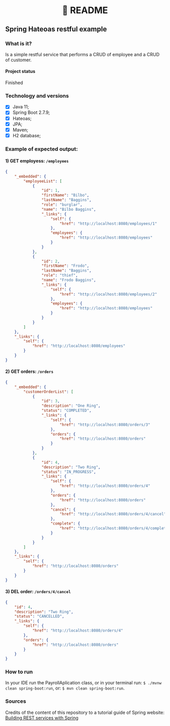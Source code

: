 <h1 align="center">
📄 README
</h1>

## Spring Hateoas restful example

### What is it?
Is a simple restful service that performs a CRUD of employee and a CRUD of customer.

#### Project status
Finished

### Technology and versions
- [x] Java 11;
- [x] Spring Boot 2.7.9;
- [x] Hateoas;
- [x] JPA;
- [x] Maven;
- [x] H2 database;

### Example of expected output:

#### 1) GET employess: `/employees`

```json
{
    "_embedded": {
        "employeeList": [
            {
                "id": 1,
                "firstName": "Bilbo",
                "lastName": "Baggins",
                "role": "burglar",
                "name": "Bilbo Baggins",
                "_links": {
                    "self": {
                        "href": "http://localhost:8080/employees/1"
                    },
                    "employees": {
                        "href": "http://localhost:8080/employees"
                    }
                }
            },
            {
                "id": 2,
                "firstName": "Frodo",
                "lastName": "Baggins",
                "role": "thief",
                "name": "Frodo Baggins",
                "_links": {
                    "self": {
                        "href": "http://localhost:8080/employees/2"
                    },
                    "employees": {
                        "href": "http://localhost:8080/employees"
                    }
                }
            }
        ]
    },
    "_links": {
        "self": {
            "href": "http://localhost:8080/employees"
        }
    }
}
```
#### 2) GET orders: `/orders`

```json
{
    "_embedded": {
        "customerOrderList": [
            {
                "id": 3,
                "description": "One Ring",
                "status": "COMPLETED",
                "_links": {
                    "self": {
                        "href": "http://localhost:8080/orders/3"
                    },
                    "orders": {
                        "href": "http://localhost:8080/orders"
                    }
                }
            },
            {
                "id": 4,
                "description": "Two Ring",
                "status": "IN_PROGRESS",
                "_links": {
                    "self": {
                        "href": "http://localhost:8080/orders/4"
                    },
                    "orders": {
                        "href": "http://localhost:8080/orders"
                    },
                    "cancel": {
                        "href": "http://localhost:8080/orders/4/cancel"
                    },
                    "complete": {
                        "href": "http://localhost:8080/orders/4/complete"
                    }
                }
            }
        ]
    },
    "_links": {
        "self": {
            "href": "http://localhost:8080/orders"
        }
    }
}
```
#### 3) DEL order: `/orders/4/cancel`

```json
{
    "id": 4,
    "description": "Two Ring",
    "status": "CANCELLED",
    "_links": {
        "self": {
            "href": "http://localhost:8080/orders/4"
        },
        "orders": {
            "href": "http://localhost:8080/orders"
        }
    }
}
```
### How to run
In your IDE run the PayrollAplication class, or in your terminal run: `$ ./mvnw clean spring-boot:run`, or: `$ mvn clean spring-boot:run`.
### Sources
Credits of the content of this repository to a tutorial guide of Spring website: [Building REST services with Spring](https://spring.io/guides/tutorials/rest/)
